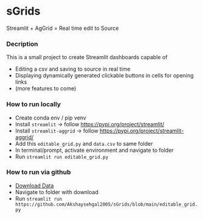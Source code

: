 # sGrids

Streamlit + AgGrid = Real time edit to Source 

### Decription

This is a small project to create Streamlit dashboards capable of 
- Editing a csv and saving to source in real time
- Displaying dynamically generated clickable buttons in cells for opening links
- (more features to come)

### How to run locally

- Create conda env / pip venv
- Install `streamlit` -> follow https://pypi.org/project/streamlit/
- Install `streamlit-aggrid` -> follow https://pypi.org/project/streamlit-aggrid/
- Add this `editable_grid.py` and `data.csv` to same folder
- In terminal/prompt, activate environment and navigate to folder
- Run `streamlit run editable_grid.py`

### How to run via github

- [Download Data](https://raw.githubusercontent.com/Akshaysehgal2005/sGrids/main/data.csv)
- Navigate to folder with download
- Run `streamlit run https://github.com/Akshaysehgal2005/sGrids/blob/main/editable_grid.py`

